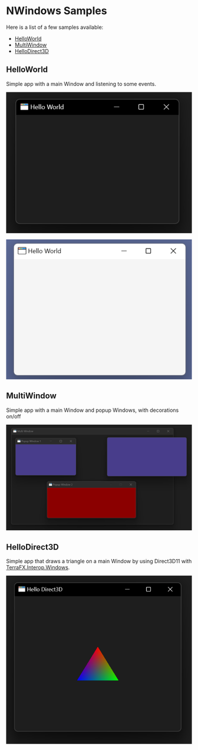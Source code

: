 # NWindows Samples

Here is a list of a few samples available:

- [HelloWorld](#helloworld)
- [MultiWindow](#multiwindow)
- [HelloDirect3D](#hellodirect3d)

## HelloWorld

Simple app with a main Window and listening to some events.

![](HelloWorldDark.png)

![](HelloWorldLight.png)

## MultiWindow

Simple app with a main Window and popup Windows, with decorations on/off

![](MultiWindowDark.png)

## HelloDirect3D

Simple app that draws a triangle on a main Window by using Direct3D11 with [TerraFX.Interop.Windows](https://github.com/terrafx/terrafx.interop.windows).

![](HelloDirect3DDark.png)
